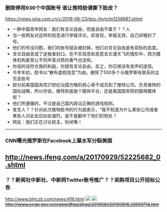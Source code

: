 ### 删除停用936个中国账号 谁让推特脸谱撕下脸皮？
https://news.sina.com.cn/c/2019-08-23/doc-ihytcitn1258887.shtml
- 一群中国青年网友：我们有言论自由，但是自由不属于？？人
- 当一些网友对这样的信息进行举报评论，却发现，举报无效，自己却被封了号。
- 他们的号没问题，我们的账号就会被封掉，他们对言论自由是有双标的态度。
- 言论自由变成了逆我者封口。在不实信息和恶意言论漫天飞的情形中，西方媒体机构甚至让不同声音对质的勇气也没有。
- 你说的话符合我的利益，你就有言论自由，反之，你压根没有发声的途径。
- 今年年初，脸书以“散布虚假信息”为由，删除了500多个与俄罗斯有联系的主页及账号
- 部分前美国国务院21世纪治国方略的核心骨干成员到了推特公司，负责推特的国际战略，所以你说，推特到底是个媒体平台，还是美国国务院的御用媒体呢？
- 他们所遵循的，不过是自己国内政治正确的游戏规则。
- 发言人？？针对此次推特脸书的行为就表示，“我不知道为什么某些公司或者某些人对此反应如此强烈，是不是戳中了他们的短处？
- 网友：我们正在讨论民主，你闭嘴！
---
### CNN曝光俄罗斯在Facebook上雇水军分裂美国
http://news.ifeng.com/a/20170929/52225682_0.shtml
---
### ？？新闻社中新社、中新网Twitter账号推广？？采购项目公开招标公告
http://www.bjhczb.com/news/416.html
![](https://cdn.hk01.com/di/media/images/cis/5d5c08d90062511817a99245.jpg/oDed7ek5xioVXMMw2GlkGpGpNTFH62NM9vA7BfbwOwU)
![](https://cdn.hk01.com/di/media/images/cis/5d5c08d92e39591811a8a4cf.jpg/bVZfP5OXcNWFFBfp2a1WmYkzQJ-rr55EyZbHBcmWxwU)
~~http://www.ccgp.gov.cn/cggg/dfgg/zbgg/201908/t20190816_12699714.htm~~